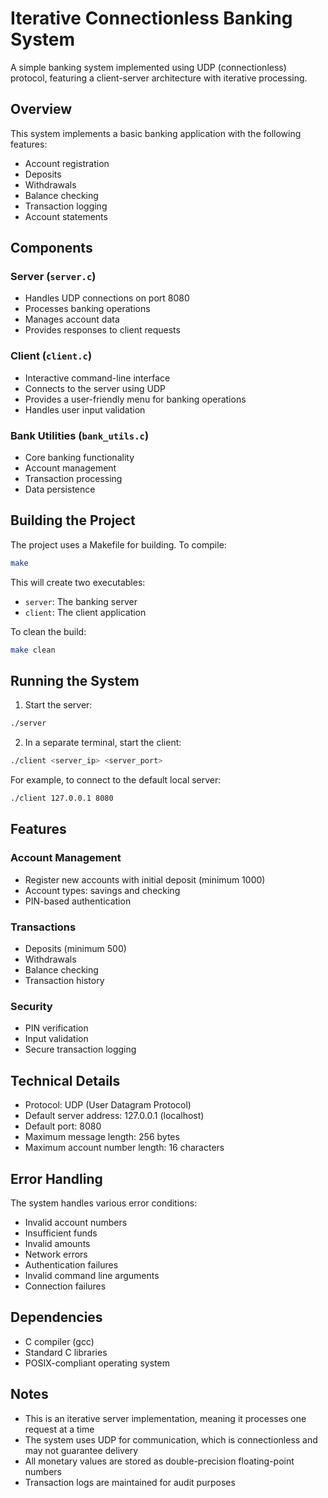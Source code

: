 # Iterative Connectionless Banking System

A simple banking system implemented using UDP (connectionless) protocol, featuring a client-server architecture with iterative processing.

## Overview

This system implements a basic banking application with the following features:

- Account registration
- Deposits
- Withdrawals
- Balance checking
- Transaction logging
- Account statements

## Components

### Server (`server.c`)

- Handles UDP connections on port 8080
- Processes banking operations
- Manages account data
- Provides responses to client requests

### Client (`client.c`)

- Interactive command-line interface
- Connects to the server using UDP
- Provides a user-friendly menu for banking operations
- Handles user input validation

### Bank Utilities (`bank_utils.c`)

- Core banking functionality
- Account management
- Transaction processing
- Data persistence

## Building the Project

The project uses a Makefile for building. To compile:

```bash
make
```

This will create two executables:

- `server`: The banking server
- `client`: The client application

To clean the build:

```bash
make clean
```

## Running the System

1. Start the server:

```bash
./server
```

2. In a separate terminal, start the client:

```bash
./client <server_ip> <server_port>
```

For example, to connect to the default local server:

```bash
./client 127.0.0.1 8080
```

## Features

### Account Management

- Register new accounts with initial deposit (minimum 1000)
- Account types: savings and checking
- PIN-based authentication

### Transactions

- Deposits (minimum 500)
- Withdrawals
- Balance checking
- Transaction history

### Security

- PIN verification
- Input validation
- Secure transaction logging

## Technical Details

- Protocol: UDP (User Datagram Protocol)
- Default server address: 127.0.0.1 (localhost)
- Default port: 8080
- Maximum message length: 256 bytes
- Maximum account number length: 16 characters

## Error Handling

The system handles various error conditions:

- Invalid account numbers
- Insufficient funds
- Invalid amounts
- Network errors
- Authentication failures
- Invalid command line arguments
- Connection failures

## Dependencies

- C compiler (gcc)
- Standard C libraries
- POSIX-compliant operating system

## Notes

- This is an iterative server implementation, meaning it processes one request at a time
- The system uses UDP for communication, which is connectionless and may not guarantee delivery
- All monetary values are stored as double-precision floating-point numbers
- Transaction logs are maintained for audit purposes
